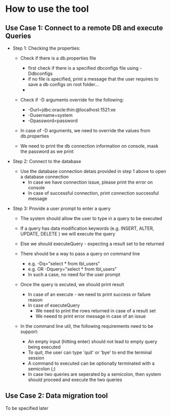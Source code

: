 
# How to use the tool

## Use Case 1: Connect to a remote DB and execute Queries

+ Step 1: Checking the properties:
    + Check if there is a db.properties file
        + first check if there is a specified dbconfigs file using -Ddbconfigs
        + if no file is specified, print a message that the user requires to save a db configs on root folder...
        + 
    + Check if -D arguments override for the following:
        + -Durl=jdbc:oracle:thin:@localhost:1521:xe
        + -Dusername=system
        + -Dpassword=password
    + In case of -D arguments, we need to override the values from db.properties

    + We need to print the db connection information on console, mask the password as we print
    
+ Step 2: Connect to the database
  + Use the database connection detais provided in step 1 above to open a database connection 
    + In case we have connection issue, please print the error on console
    + In case of successful connection, print connection successful message
    
+ Step 3: Provide a user prompt to enter a query 
  + The system should allow the user to type in a query to be executed 
  + If a query has data modification keywords (e.g. INSERT, ALTER, UPDATE, DELETE ) we will execute the query 
  + Else we should executeQuery - expecting a result set to be returned 
  + There should be a way to pass a query on command line
    + e.g. -Dq="select * from tbl_users" 
    + e.g. OR -Dquery="select * from tbl_users"
    + In such a case, no need for the user prompt
    
  + Once the query is excuted, we should print result
    + In case of an execute - we need to print success or failure reason 
    + In case of executeQuery 
      + We need to print the rows returned in case of a result set 
      + We neeed to print error message in case of an issue 
  
  + In the command line util, the following requirements need to be support:
    + An empty input (hitting enter) should not lead to empty query being executed
    + To quit, the user can type 'quit' or 'bye' to end the terminal session 
    + A command to executed can be optionally terminated with a semicolon (;) 
    + In case two queries are seperated by a semicolon, then system should proceed and execute the two queries


## Use Case 2: Data migration tool

To be specified later 
